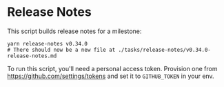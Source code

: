 # Release Notes

This script builds release notes for a milestone:

```
yarn release-notes v0.34.0
# There should now be a new file at ./tasks/release-notes/v0.34.0-release-notes.md
```

To run this script, you'll need a personal access token.
Provision one from https://github.com/settings/tokens and set it to `GITHUB_TOKEN` in your env.
